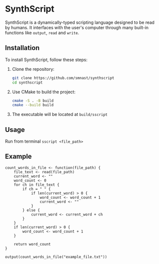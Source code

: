 # SynthScript
SynthScript is a dynamically-typed scripting language designed to be read by humans.
It interfaces with the user's computer through many built-in functions like `output`, `read` and `write`.

## Installation
To install SynthScript, follow these steps:

1. Clone the repository:
    ```sh
    git clone https://github.com/smnast/synthscript
    cd synthscript
    ```

2. Use CMake to build the project:
    ```sh
    cmake -S . -B build
    cmake --build build
    ```

3. The executable will be located at `build/sscript`

## Usage
Run from terminal `sscript <file_path>`

## Example
```sscript
count_words_in_file <- function(file_path) {
    file_text <- read(file_path)
    current_word <- ""
    word_count <- 0
    for ch in file_text {
        if ch = " " {
            if len(current_word) > 0 {
                word_count <- word_count + 1
                current_word <- ""
            }
        } else {
            current_word <- current_word + ch
        }
    }
    if len(current_word) > 0 {
        word_count <- word_count + 1
    }

    return word_count
}

output(count_words_in_file("example_file.txt"))
